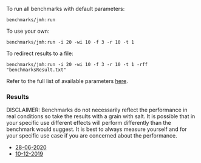 To run all benchmarks with default parameters:

``` 
benchmarks/jmh:run
```

To use your own:

``` 
benchmarks/jmh:run -i 20 -wi 10 -f 3 -r 10 -t 1
```

To redirect results to a file:

``` 
benchmarks/jmh:run -i 20 -wi 10 -f 3 -r 10 -t 1 -rff "benchmarksResult.txt"
```

Refer to the full list of available parameters [here](https://github.com/guozheng/jmh-tutorial/blob/master/README.md).

### Results

DISCLAIMER: Benchmarks do not necessarily reflect the performance in real conditions so take the results with a grain with salt. 
It is possible that in your specific use different effects will perform differently than the benchmark would suggest.
It is best to always measure yourself and for your specific use case if you are concerned about the performance.

- [28-06-2020](results/28-06-2020.md)
- [10-12-2019](results/10-12-2019.md)